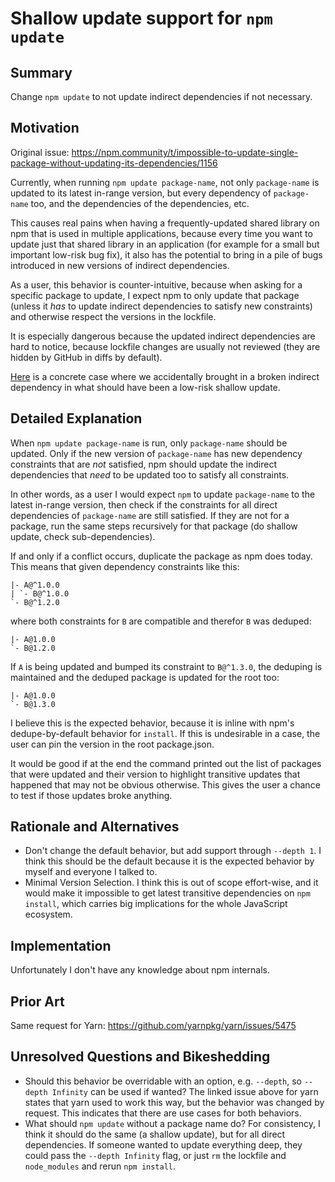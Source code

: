 # Shallow update support for `npm update`

## Summary

Change `npm update` to not update indirect dependencies if not necessary.

## Motivation

Original issue:
https://npm.community/t/impossible-to-update-single-package-without-updating-its-dependencies/1156

Currently, when running `npm update package-name`, not only `package-name` is
updated to its latest in-range version, but every dependency of `package-name`
too, and the dependencies of the dependencies, etc.

This causes real pains when having a frequently-updated shared library on npm
that is used in multiple applications, because every time you want to update
just that shared library in an application (for example for a small but
important low-risk bug fix), it also has the potential to bring in a pile of
bugs introduced in new versions of indirect dependencies.

As a user, this behavior is counter-intuitive, because when asking for a
specific package to update, I expect npm to only update that package (unless it
_has_ to update indirect dependencies to satisfy new constraints) and otherwise
respect the versions in the lockfile.

It is especially dangerous because the updated indirect dependencies are hard to
notice, because lockfile changes are usually not reviewed (they are hidden by
GitHub in diffs by default).

[Here](https://about.sourcegraph.com/blog/the-pain-that-minimal-version-selection-solves#background)
is a concrete case where we accidentally brought in a broken indirect dependency
in what should have been a low-risk shallow update.

## Detailed Explanation

When `npm update package-name` is run, only `package-name` should be updated.
Only if the new version of `package-name` has new dependency constraints that
are _not_ satisfied, npm should update the indirect dependencies that _need_ to
be updated too to satisfy all constraints.

In other words, as a user I would expect `npm` to update `package-name` to the
latest in-range version, then check if the constraints for all direct
dependencies of `package-name` are still satisfied. If they are not for a
package, run the same steps recursively for that package (do shallow update,
check sub-dependencies).

If and only if a conflict occurs, duplicate the package as npm does today.  
This means that given dependency constraints like this:

```
|- A@^1.0.0
| `- B@^1.0.0
`- B@^1.2.0
```

where both constraints for `B` are compatible and therefor `B` was deduped:

```
|- A@1.0.0
`- B@1.2.0
```

If `A` is being updated and bumped its constraint to `B@^1.3.0`, the deduping is
maintained and the deduped package is updated for the root too:

```
|- A@1.0.0
`- B@1.3.0
```

I believe this is the expected behavior, because it is inline with npm's
dedupe-by-default behavior for `install`. If this is undesirable in a case, the
user can pin the version in the root package.json.

It would be good if at the end the command printed out the list of packages that
were updated and their version to highlight transitive updates that happened
that may not be obvious otherwise. This gives the user a chance to test if those
updates broke anything.

## Rationale and Alternatives

- Don't change the default behavior, but add support through `--depth 1`. I
  think this should be the default because it is the expected behavior by myself
  and everyone I talked to.
- Minimal Version Selection. I think this is out of scope effort-wise, and it
  would make it impossible to get latest transitive dependencies on
  `npm install`, which carries big implications for the whole JavaScript
  ecosystem.

## Implementation

Unfortunately I don't have any knowledge about npm internals.

## Prior Art

Same request for Yarn: https://github.com/yarnpkg/yarn/issues/5475

## Unresolved Questions and Bikeshedding

- Should this behavior be overridable with an option, e.g. `--depth`, so
  `--depth Infinity` can be used if wanted? The linked issue above for yarn
  states that yarn used to work this way, but the behavior was changed by
  request. This indicates that there are use cases for both behaviors.
- What should `npm update` without a package name do? For consistency, I think
  it should do the same (a shallow update), but for all direct dependencies. If
  someone wanted to update everything deep, they could pass the
  `--depth Infinity` flag, or just `rm` the lockfile and `node_modules` and
  rerun `npm install`.
